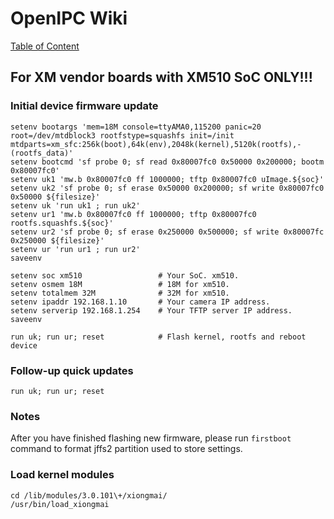 # OpenIPC Wiki
[Table of Content](index.md)

For XM vendor boards with XM510 SoC ONLY!!!
-------------------------------------------

### Initial device firmware update

```
setenv bootargs 'mem=18M console=ttyAMA0,115200 panic=20 root=/dev/mtdblock3 rootfstype=squashfs init=/init mtdparts=xm_sfc:256k(boot),64k(env),2048k(kernel),5120k(rootfs),-(rootfs_data)'
setenv bootcmd 'sf probe 0; sf read 0x80007fc0 0x50000 0x200000; bootm 0x80007fc0'
setenv uk1 'mw.b 0x80007fc0 ff 1000000; tftp 0x80007fc0 uImage.${soc}'
setenv uk2 'sf probe 0; sf erase 0x50000 0x200000; sf write 0x80007fc0 0x50000 ${filesize}'
setenv uk 'run uk1 ; run uk2'
setenv ur1 'mw.b 0x80007fc0 ff 1000000; tftp 0x80007fc0 rootfs.squashfs.${soc}'
setenv ur2 'sf probe 0; sf erase 0x250000 0x500000; sf write 0x80007fc 0x250000 ${filesize}'
setenv ur 'run ur1 ; run ur2'
saveenv

setenv soc xm510                 # Your SoC. xm510.
setenv osmem 18M                 # 18M for xm510.
setenv totalmem 32M              # 32M for xm510.
setenv ipaddr 192.168.1.10       # Your camera IP address.
setenv serverip 192.168.1.254    # Your TFTP server IP address.
saveenv

run uk; run ur; reset            # Flash kernel, rootfs and reboot device
```

### Follow-up quick updates

```
run uk; run ur; reset
```

### Notes

After you have finished flashing new firmware, please run `firstboot` command
to format jffs2 partition used to store settings.

### Load kernel modules

```
cd /lib/modules/3.0.101\+/xiongmai/
/usr/bin/load_xiongmai
```
